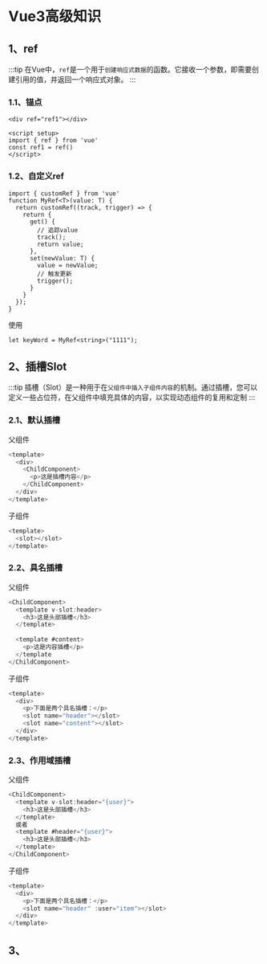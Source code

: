 # Vue3高级知识

## 1、ref
:::tip
在Vue中，`ref`是一个用于`创建响应式数据`的函数。它接收一个参数，即需要创建引用的值，并返回一个响应式对象。
:::
### 1.1、锚点
```vue
<div ref="ref1"></div>

<script setup>
import { ref } from 'vue'
const ref1 = ref()
</script>
```

### 1.2、自定义ref
```vue
import { customRef } from 'vue'
function MyRef<T>(value: T) {
  return customRef((track, trigger) => {
    return {
      get() {
        // 追踪value
        track();
        return value;
      },
      set(newValue: T) {
        value = newValue;
        // 触发更新
        trigger();
      }
    }
  });
}
```
使用
```vue
let keyWord = MyRef<string>("1111");
```

## 2、插槽Slot
:::tip
插槽（Slot）是一种用于在`父组件中插入子组件内容`的机制。通过插槽，您可以定义一些占位符，在父组件中填充具体的内容，以实现动态组件的复用和定制
:::
### 2.1、默认插槽
父组件
```js 
<template>
  <div>
    <ChildComponent>
      <p>这是插槽内容</p>
    </ChildComponent>
  </div>
</template>
```

子组件
```js
<template>
  <slot></slot>
</template>
```

### 2.2、具名插槽
父组件
```js
<ChildComponent>
  <template v-slot:header>
    <h3>这是头部插槽</h3>
  </template>
  
  <template #content>
    <p>这是内容插槽</p>
  </template
</ChildComponent>
```
子组件
```js
<template>
  <div>
    <p>下面是两个具名插槽：</p>
    <slot name="header"></slot>
    <slot name="content"></slot>
  </div>
</template>
```

### 2.3、作用域插槽
父组件
```js
<ChildComponent>
  <template v-slot:header="{user}">
    <h3>这是头部插槽</h3>
  </template>
  或者
  <template #header="{user}">
    <h3>这是头部插槽</h3>
  </template>
</ChildComponent>
```
子组件
```js
<template>
  <div>
    <p>下面是两个具名插槽：</p>
    <slot name="header" :user="item"></slot>
  </div>
</template>
```

## 3、